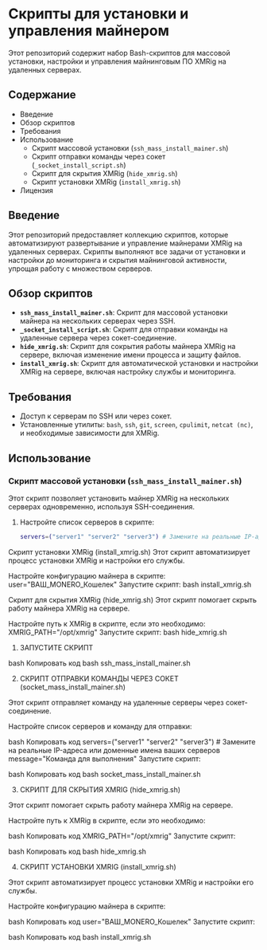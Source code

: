 # Скрипты для установки и управления майнером

Этот репозиторий содержит набор Bash-скриптов для массовой установки, настройки и управления майнинговым ПО XMRig на удаленных серверах.

## Содержание

- Введение
- Обзор скриптов
- Требования
- Использование
  - Скрипт массовой установки (`ssh_mass_install_mainer.sh`)
  - Скрипт отправки команды через сокет (`_socket_install_script.sh`)
  - Скрипт для скрытия XMRig (`hide_xmrig.sh`)
  - Скрипт установки XMRig (`install_xmrig.sh`)
- Лицензия

## Введение

Этот репозиторий предоставляет коллекцию скриптов, которые автоматизируют развертывание и управление майнерами XMRig на удаленных серверах. Скрипты выполняют все задачи от установки и настройки до мониторинга и скрытия майнинговой активности, упрощая работу с множеством серверов.

## Обзор скриптов

- **`ssh_mass_install_mainer.sh`**: Скрипт для массовой установки майнера на нескольких серверах через SSH.
- **`_socket_install_script.sh`**: Скрипт для отправки команды на удаленные сервера через сокет-соединение.
- **`hide_xmrig.sh`**: Скрипт для сокрытия работы майнера XMRig на сервере, включая изменение имени процесса и защиту файлов.
- **`install_xmrig.sh`**: Скрипт для автоматической установки и настройки XMRig на сервере, включая настройку службы и мониторинга.

## Требования

- Доступ к серверам по SSH или через сокет.
- Установленные утилиты: `bash`, `ssh`, `git`, `screen`, `cpulimit`, `netcat (nc)`, и необходимые зависимости для XMRig.

## Использование

### Скрипт массовой установки (`ssh_mass_install_mainer.sh`)

Этот скрипт позволяет установить майнер XMRig на нескольких серверах одновременно, используя SSH-соединения.

1. Настройте список серверов в скрипте:

   ```bash
   servers=("server1" "server2" "server3") # Замените на реальные IP-адреса или доменные имена ваших серверов

Скрипт установки XMRig (install_xmrig.sh)
Этот скрипт автоматизирует процесс установки XMRig и настройки его службы.

Настройте конфигурацию майнера в скрипте:
user="ВАШ_MONERO_Кошелек"
Запустите скрипт:
bash install_xmrig.sh

Скрипт для скрытия XMRig (hide_xmrig.sh)
Этот скрипт помогает скрыть работу майнера XMRig на сервере.

Настройте путь к XMRig в скрипте, если это необходимо:
XMRIG_PATH="/opt/xmrig"
Запустите скрипт:
bash hide_xmrig.sh

1. ЗАПУСТИТЕ СКРИПТ

bash
Копировать код
bash ssh_mass_install_mainer.sh

2. СКРИПТ ОТПРАВКИ КОМАНДЫ ЧЕРЕЗ СОКЕТ (socket_mass_install_mainer.sh)

Этот скрипт отправляет команду на удаленные серверы через сокет-соединение.

Настройте список серверов и команду для отправки:

bash
Копировать код
servers=("server1" "server2" "server3") # Замените на реальные IP-адреса или доменные имена ваших серверов
message="Команда для выполнения"
Запустите скрипт:

bash
Копировать код
bash socket_mass_install_mainer.sh

3. СКРИПТ ДЛЯ СКРЫТИЯ XMRIG (hide_xmrig.sh)

Этот скрипт помогает скрыть работу майнера XMRig на сервере.

Настройте путь к XMRig в скрипте, если это необходимо:

bash
Копировать код
XMRIG_PATH="/opt/xmrig"
Запустите скрипт:

bash
Копировать код
bash hide_xmrig.sh

4. СКРИПТ УСТАНОВКИ XMRIG (install_xmrig.sh)

Этот скрипт автоматизирует процесс установки XMRig и настройки его службы.

Настройте конфигурацию майнера в скрипте:

bash
Копировать код
user="ВАШ_MONERO_Кошелек"
Запустите скрипт:

bash
Копировать код
bash install_xmrig.sh
